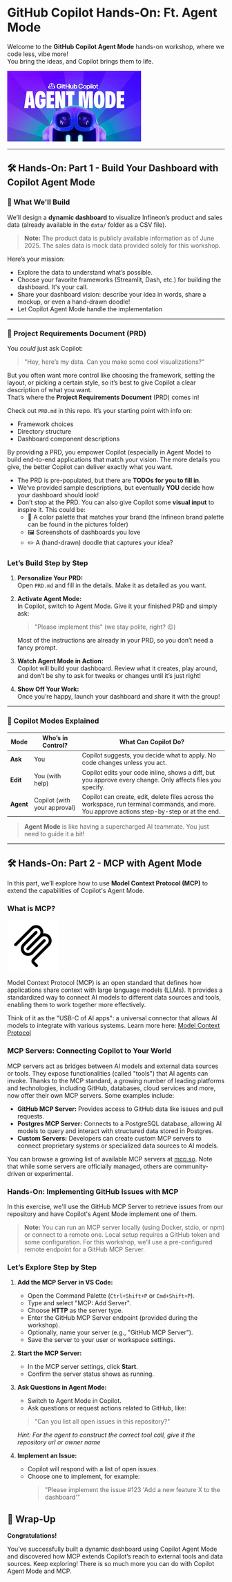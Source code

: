# GitHub Copilot Hands-On: Ft. Agent Mode 

Welcome to the **GitHub Copilot Agent Mode** hands-on workshop, where we code less, vibe more!  
You bring the ideas, and Copilot brings them to life. 

![Copilot Agent Mode](pictures/copilot_agent_mode.png)

---
## 🛠️ Hands-On: Part 1 - Build Your Dashboard with Copilot Agent Mode

### 🤖 What We'll Build
We’ll design a **dynamic dashboard** to visualize Infineon’s product and sales data (already available in the `data/` folder as a CSV file).

> **Note:** The product data is publicly available information as of June 2025. The sales data is mock data provided solely for this workshop.

Here’s your mission:
- Explore the data to understand what’s possible.
- Choose your favorite frameworks (Streamlit, Dash, etc.) for building the dashboard. It's your call.
- Share your dashboard vision: describe your idea in words, share a mockup, or even a hand-drawn doodle!
- Let Copilot Agent Mode handle the implementation

---

### 📄 Project Requirements Document (PRD)

You *could* just ask Copilot:  
> "Hey, here’s my data. Can you make some cool visualizations?"

But you often want more control like choosing the framework, setting the layout, or picking a certain style, so it’s best to give Copilot a clear description of what you want.  
That’s where the **Project Requirements Document** (PRD) comes in!

Check out `PRD.md` in this repo. It’s your starting point with info on:
- Framework choices
- Directory structure
- Dashboard component descriptions

By providing a PRD, you empower Copilot (especially in Agent Mode) to build end-to-end applications that match your vision. The more details you give, the better Copilot can deliver exactly what you want.

- The PRD is pre-populated, but there are **TODOs for you to fill in**.
- We’ve provided sample descriptions, but eventually **YOU** decide how your dashboard should look!
- Don’t stop at the PRD. You can also give Copilot some **visual input** to inspire it. This could be:
  - 🎨 A color palette that matches your brand (the Infineon brand palette can be found in the pictures folder)
  - 🖼️ Screenshots of dashboards you love
  - ✏️ A (hand-drawn) doodle that captures your idea?

### Let’s Build Step by Step

1. **Personalize Your PRD:**  
   Open `PRD.md` and fill in the details. Make it as detailed as you want.

2. **Activate Agent Mode:**  
   In Copilot, switch to Agent Mode. Give it your finished PRD and simply ask:  
   > "Please implement this" (we stay polite, right? 😉)

   Most of the instructions are already in your PRD, so you don’t need a fancy prompt.

3. **Watch Agent Mode in Action:**  
   Copilot will build your dashboard. Review what it creates, play around, and don’t be shy to ask for tweaks or changes until it’s just right!

4. **Show Off Your Work:**  
   Once you’re happy, launch your dashboard and share it with the group!

---

### 🤖 Copilot Modes Explained

| Mode        | Who’s in Control? | What Can Copilot Do? |
|-------------|-------------------|----------------------|
| **Ask**     | You               | Copilot suggests, you decide what to apply. No code changes unless you act. |
| **Edit**    | You (with help)   | Copilot edits your code inline, shows a diff, but you approve every change. Only affects files you specify. |
| **Agent**   | Copilot (with your approval) | Copilot can create, edit, delete files across the workspace, run terminal commands, and more. You approve actions step-by-step or at the end. |

> **Agent Mode** is like having a supercharged AI teammate. You just need to guide it a bit!

---

## 🛠️ Hands-On: Part 2 - MCP with Agent Mode

In this part, we’ll explore how to use **Model Context Protocol (MCP)** to extend the capabilities of Copilot's Agent Mode. 

### What is MCP?
<img src="pictures/mcp_logo.png" alt="MCP Logo" width="120"/>

Model Context Protocol (MCP) is an open standard that defines how applications share context with large language models (LLMs). It provides a standardized way to connect AI models to different data sources and tools, enabling them to work together more effectively.

Think of it as the "USB-C of AI apps": a universal connector that allows AI models to integrate with various systems. Learn more here: [Model Context Protocol](https://docs.github.com/en/copilot/customizing-copilot/extending-copilot-chat-with-mcp?tool=vscode)

### MCP Servers: Connecting Copilot to Your World

MCP servers act as bridges between AI models and external data sources or tools. They expose functionalities (called "tools") that AI agents can invoke. Thanks to the MCP standard, a growing number of leading platforms and technologies, including GitHub, databases, cloud services and more, now offer their own MCP servers. Some examples include:
- **GitHub MCP Server:** Provides access to GitHub data like issues and pull requests.
- **Postgres MCP Server:** Connects to a PostgreSQL database, allowing AI models to query and interact with structured data stored in Postgres.
- **Custom Servers:** Developers can create custom MCP servers to connect proprietary systems or specialized data sources to AI models.

You can browse a growing list of available MCP servers at [mcp.so](https://mcp.so). Note that while some servers are officially managed, others are community-driven or experimental.

### Hands-On: Implementing GitHub Issues with MCP

In this exercise, we'll use the GitHub MCP Server to retrieve issues from our repository and have Copilot's Agent Mode implement one of them.

> **Note:** You can run an MCP server locally (using Docker, stdio, or npm) or connect to a remote one. Local setup requires a GitHub token and some configuration. For this workshop, we’ll use a pre-configured remote endpoint for a GitHub MCP Server.

### Let’s Explore Step by Step
1. **Add the MCP Server in VS Code:**
   - Open the Command Palette (`Ctrl+Shift+P` or `Cmd+Shift+P`).
   - Type and select "MCP: Add Server".
   - Choose **HTTP** as the server type.
   - Enter the GitHub MCP Server endpoint (provided during the workshop).
   - Optionally, name your server (e.g., "GitHub MCP Server").
   - Save the server to your user or workspace settings.
2. **Start the MCP Server:**
   - In the MCP server settings, click **Start**.
   - Confirm the server status shows as running.
3. **Ask Questions in Agent Mode:**
   - Switch to Agent Mode in Copilot.
   - Ask questions or request actions related to GitHub, like:
   > "Can you list all open issues in this repository?"

   *Hint: For the agent to construct the correct tool call, give it the repository url or owner name*
4. **Implement an Issue:**
   - Copilot will respond with a list of open issues.
   - Choose one to implement, for example:
     > "Please implement the issue #123 'Add a new feature X to the dashboard'"


## 🎉 Wrap-Up

**Congratulations!**

You’ve successfully built a dynamic dashboard using Copilot Agent Mode and discovered how MCP extends Copilot’s reach to external tools and data sources. Keep exploring! There is so much more you can do with Copilot Agent Mode and MCP.


